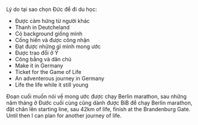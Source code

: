 Lý do tại sao chọn Đức để đi du học:

- Được cảm hứng từ người khác
- Thanh in Deutcheland
- Có background giống mình
- Cống hiến và được công nhận
- Đạt được những gì mình mong ước
- Được trao đổi ở Ý
- Công bằng và dân chủ
- Make it in Germany
- Ticket for the Game of Life
- An adventerous journey in Germany
- Life the life while it still young

Đoạn cuối muốn nói  về mong ước được chạy Berlin marathon, sau những năm tháng ở Đước cuối cùng cũng dành được BiB để chạy Berlin marathon, đặt chân lên starting line, sau 42km of life, finish at the Brandenburg Gate. Until then I can plan for another journey of life.
